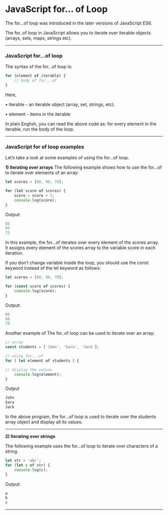 # JavaScript for... of Loop

The for...of loop was introduced in the later versions of JavaScript ES6.

The for..of loop in JavaScript allows you to iterate over iterable objects (arrays, sets, maps, strings etc).

***

### JavaScript for...of loop
The syntax of the for...of loop is:
```js
for (element of iterable) {
    // body of for...of
}
```

Here,

• iterable - an iterable object (array, set, strings, etc).

• element - items in the iterable

In plain English, you can read the above code as: for every element in the iterable, run the body of the loop.

***

### JavaScript for of loop examples
Let’s take a look at some examples of using the for...of loop.

**1) Iterating over arrays**
The following example shows how to use the for...of to iterate over elements of an array:

```js
let scores = [80, 90, 70];

for (let score of scores) {
    score = score + 5;
    console.log(score);
}
```

Output:

```js
85
95
75
```

In this example, the for...of iterates over every element of the scores array. It assigns every element of the scores array to the variable score in each iteration.

If you don’t change variable inside the loop, you should use the const keyword instead of the let keyword as follows:

```js
let scores = [80, 90, 70];

for (const score of scores) {
    console.log(score);
}
```

Output:

```js
80
90
70
```

Another example of The for..of loop can be used to iterate over an array:

```js
// array
const students = ['John', 'Sara', 'Jack'];

// using for...of
for ( let element of students ) {

// display the values
    console.log(element);
}
```

Output
```js
John
Sara
Jack
```

In the above program, the for...of loop is used to iterate over the students array object and display all its values.

***

**2) Iterating over strings**

The following example uses the for...of loop to iterate over characters of a string.

```js
let str = 'abc';
for (let c of str) {
    console.log(c);
}
```

Output:

```js
a
b
c
```

***